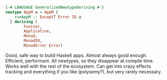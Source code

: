 
```haskell
{-# LANGUAGE GeneralizedNewtypeDeriving #-}
newtype AppM a = AppM {
    runAppM :: ExceptT Error IO a
  } deriving (
        Functor,
        Applicative,
        Monad,
        MonadIO,
        MonadError Error)
```

Good, safe way to build Haskell apps. Almost always good enough. Efficient, performant. All newtypes, so they disappear at compile time. Works well with the rest of the ecosystem. Can get into crazy effects tracking and everything if you like (polysemy?), but very rarely necessary.
